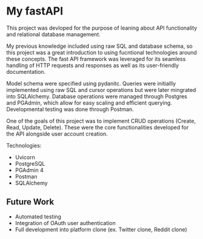 # My fastAPI

This project was devloped for the purpose of leaning about API functionality and relational database management.

My previous knowledge included using raw SQL and database schema, so this project was a great introduction to using fucntional technologies around these concepts. The fast API framework was leveraged for its seamless handling of HTTP requests and responses as well as its user-friendly documentation.

Model schema were specified using pydanitc. Queries were initiallly implemented using raw SQL and cursor operations but were later mingrated into SQLAlchemy. Database operations were managed through Postgres and PGAdmin, which allow for easy scaling and efficient querying. Developmental testing was done through Postman. 

One of the goals of this project was to implement CRUD operations (Create, Read, Update, Delete). These were the core functionalities developed for the API alongside user account creation.

Technologies:
- Uvicorn
- PostgreSQL
- PGAdmin 4
- Postman
- SQLAlchemy

## Future Work
- Automated testing
- Integration of OAuth user authentication
- Full development into platform clone (ex. Twitter clone, Reddit clone)
